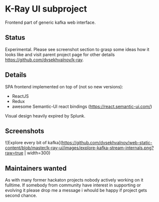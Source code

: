 # K-Ray UI subproject
Frontend part of generic kafka web interface.

## Status
Experimental. Please see screenshot section to grasp some ideas how it looks like
and visit parent project page for other details https://github.com/dvsekhvalnov/k-ray.

## Details
SPA frontend implemented on top of (not so new versions):
 - ReactJS
 - Redux
 - awesome Semantic-UI react bindings (https://react.semantic-ui.com/)

Visual design heavily expired by Splunk.

## Screenshots
![Explore every bit of kafka](https://github.com/dvsekhvalnov/web-static-content/blob/master/k-ray-ui/images/explore-kafka-stream-internals.png?raw=true | width=300)

## Maintainers wanted
As with many former hackaton projects nobody actively working on it fulltime. If somebody from
community have interest in supporting or evolving it please drop me a message i whould be happy
if project gets second chance.